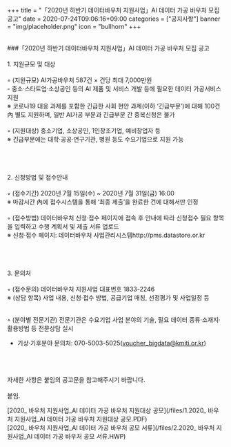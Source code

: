 +++
title = "「2020년 하반기 데이터바우처 지원사업」AI 데이터 가공 바우처 모집 공고"
date = 2020-07-24T09:06:16+09:00
categories = ["공지사항"]
banner = "img/placeholder.png"
icon = "bullhorn"
+++
<!--more-->

<br>
###「2020년 하반기 데이터바우처 지원사업」AI 데이터 가공 바우처 모집 공고

<br>
<br>
1. 지원규모 및 대상
<br>
<br>
◦ (지원규모) AI가공바우처 587건 × 건당 최대 7,000만원
<br>
  - 중소·스타트업·소상공인 등의 AI 제품 및 서비스 개발 등에 필요한 데이터 가공서비스 지원
  <br>
  ※ 코로나19 대응 과제를 포함한 긴급한 사회 현안 과제(이하 ‘긴급부문’)에 대해 100건 內 별도 지원하며, 일반 AI가공 부문과 긴급부문 간 중복신청은 불가
  <br>
<br>
◦ (지원대상) 중소기업, 소상공인, 1인창조기업, 예비창업자 등
<br>
  ※ 긴급부문에는 대학·공공·연구기관, 병원 등도 수요기업으로 지원 가능
<br>
<br>
<br>
<br>
<br>
2. 신청방법 및 접수안내
<br>
<br>
◦ (접수기간) 2020년 7월 15일(수) ~ 2020년 7월 31일(금) 16:00
<br>
  ※ 마감시간 內에 접수시스템을 통해 ‘최종 제출’을 완료한 건에 대해서만 인정
 <br>
<br>
◦ (접수방법) 데이터바우처 신청·접수 페이지에 접속 후 안내에 따라 신청접수 필요 항목을 입력하고 수행 계획서 및 제출 서류 업로드
<br>
  ※ 신청·접수 페이지: 데이터바우처 사업관리시스템http://pms.datastore.or.kr
  <br>
  <br>
  <br>
  <br>
  <br>
3. 문의처
 <br>
 <br>
◦ (접수문의) 데이터바우처 지원사업 대표번호 1833-2246
<br>
  ※ (상담 항목) 사업 내용, 신청·접수 방법, 공급기업 매칭, 선정평가 및 사업일정 등
  <br>
  <br>

◦ (분야별 전문기관) 전문기관은 수요기업 사업 분야의 기술, 필요 데이터 종류·소재지·활용방법 등 전문상담 실시
<br>
   - 기상·기후분야 문의처:  070-5003-5025(voucher_bigdata@kmiti.or.kr)

<br>
<br>
<br>
자세한 사항은 붙임의 공고문을 참고해주시기 바랍니다.
<br>
<br>
붙임.

[2020_ 바우처 지원사업_AI 데이터 가공 바우처 지원대상 공모](/files/1.2020_ 바우처 지원사업_AI 데이터 가공 바우처 지원대상 공모.PDF)
<br>
[2020_ 바우처 지원사업_AI 데이터 가공 바우처 공모 서류](/files/2.2020_ 바우처 지원사업_AI 데이터 가공 바우처 공모 서류.HWP)

